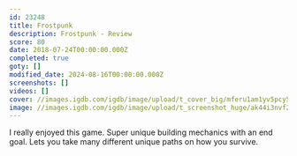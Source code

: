 ```yaml
---
id: 23248
title: Frostpunk
description: Frostpunk - Review
score: 80
date: 2018-07-24T00:00:00.000Z
completed: true
goty: []
modified_date: 2024-08-16T00:00:00.000Z
screenshots: []
videos: []
cover: //images.igdb.com/igdb/image/upload/t_cover_big/mferu1am1yv5pcy5aplm.jpg
image: //images.igdb.com/igdb/image/upload/t_screenshot_huge/ak44i3nvf2oejqzvipci.jpg
---
```

I really enjoyed this game. Super unique building mechanics with an end goal. Lets you take many different unique paths on how you survive.